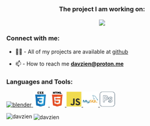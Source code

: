 <div align="center">
  <h3 align="center">The project I am working on:</h1>
  <img align="center" src="https://media.discordapp.net/attachments/1050077355693060168/1204164593807786085/logo.png?ex=65d3bcab&is=65c147ab&hm=66d5b639225e0fadd401d8e2265625e67c9a0279725a845253e83fd6e9f183f8&=&format=webp&quality=lossless&width=450&height=375"/>
</div>

<h3 align="left">Connect with me:</h3>
<p align="left">
</p>

- 👨‍💻 - All of my projects are available at [github](github)

- 📫 - How to reach me **davzien@proton.me**

<h3 align="left">Languages and Tools:</h3>
<p align="left"> <a href="https://www.blender.org/" target="_blank" rel="noreferrer"> <img src="https://download.blender.org/branding/community/blender_community_badge_white.svg" alt="blender" width="40" height="40"/> </a> <a href="https://www.w3schools.com/css/" target="_blank" rel="noreferrer"> <img src="https://raw.githubusercontent.com/devicons/devicon/master/icons/css3/css3-original-wordmark.svg" alt="css3" width="40" height="40"/> </a> <a href="https://www.w3.org/html/" target="_blank" rel="noreferrer"> <img src="https://raw.githubusercontent.com/devicons/devicon/master/icons/html5/html5-original-wordmark.svg" alt="html5" width="40" height="40"/> </a> <a href="https://developer.mozilla.org/en-US/docs/Web/JavaScript" target="_blank" rel="noreferrer"> <img src="https://raw.githubusercontent.com/devicons/devicon/master/icons/javascript/javascript-original.svg" alt="javascript" width="40" height="40"/> </a> <a href="https://www.mysql.com/" target="_blank" rel="noreferrer"> <img src="https://raw.githubusercontent.com/devicons/devicon/master/icons/mysql/mysql-original-wordmark.svg" alt="mysql" width="40" height="40"/> </a> <a href="https://www.photoshop.com/en" target="_blank" rel="noreferrer"> <img src="https://raw.githubusercontent.com/devicons/devicon/master/icons/photoshop/photoshop-line.svg" alt="photoshop" width="40" height="40"/> </a> </p>

<p><img align="left" src="https://github-readme-stats.vercel.app/api/top-langs?username=davzien&show_icons=true&locale=en&layout=compact" alt="davzien" /></p>

<p>&nbsp;<img align="center" src="https://github-readme-stats.vercel.app/api?username=davzien&show_icons=true&locale=en" alt="davzien" /></p>
